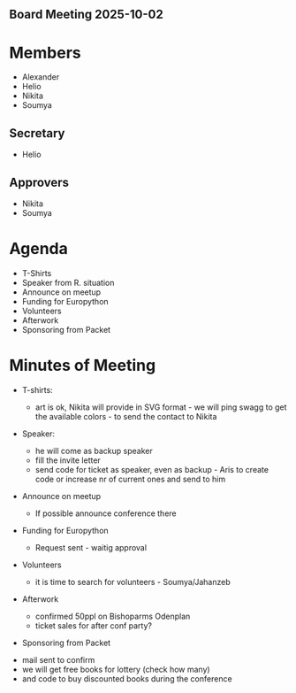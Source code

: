 Board Meeting 2025-10-02
------------------------

# Members
* Alexander
* Helio
* Nikita
* Soumya

  
## Secretary
* Helio

## Approvers
* Nikita
* Soumya

# Agenda
* T-Shirts
* Speaker from R. situation
* Announce on meetup
* Funding for Europython
* Volunteers
* Afterwork
* Sponsoring from Packet

# Minutes of Meeting
* T-shirts:
  - art is ok, Nikita will provide in SVG format - we will ping swagg to get the available colors - to send the contact to Nikita

* Speaker:
  - he will come as backup speaker
  - fill the invite letter
  - send code for ticket as speaker, even as backup - Aris to create code or increase nr of current ones and send to him 

* Announce on meetup
  - If possible announce conference there
 
* Funding for Europython
   - Request sent - waitig approval
 
* Volunteers
  - it is time to search for volunteers - Soumya/Jahanzeb
 
* Afterwork
  - confirmed 50ppl on Bishoparms Odenplan
  - ticket sales for after conf party?

* Sponsoring from Packet
 - mail sent to confirm
 - we will get free books for lottery (check how many)
 - and code to buy discounted books during the conference
   
